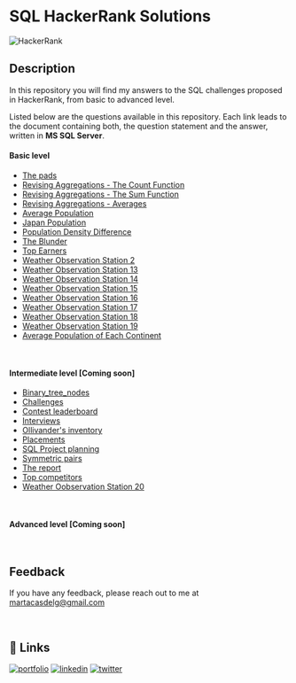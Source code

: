 
# **SQL HackerRank Solutions** 

![HackerRank](https://res.cloudinary.com/practicaldev/image/fetch/s--447V78Bi--/c_imagga_scale,f_auto,fl_progressive,h_900,q_auto,w_1600/https://dev-to-uploads.s3.amazonaws.com/i/nr7k1mroiod8b8fc6ijq.png)


## Description

In this repository you will find my answers to the SQL challenges proposed in HackerRank, from basic to advanced level. 

Listed below are the questions available in this repository. Each link leads to the document containing both, the question statement and the answer, written in **MS SQL Server**.

#### **Basic level**

* [The pads](./1.%20Basic/Exercise%20statements%20with%20solutions/The_pads.md)
* [Revising Aggregations - The Count Function](./1.%20Basic/Exercise%20statements%20with%20solutions/Revising_Agg_Count.md)
* [Revising Aggregations - The Sum Function](./1.%20Basic/Exercise%20statements%20with%20solutions/Revising_Agg_Sum.md)
* [Revising Aggregations - Averages](./1.%20Basic/Exercise%20statements%20with%20solutions/Revising_Agg_Average.md)
* [Average Population](./1.%20Basic/Exercise%20statements%20with%20solutions/Average_population.md)
* [Japan Population](./1.%20Basic/Exercise%20statements%20with%20solutions/Japan_population.md)
* [Population Density Difference](./1.%20Basic/Exercise%20statements%20with%20solutions/Population_density_difference.md)
* [The Blunder](./1.%20Basic/Exercise%20statements%20with%20solutions/The_blunder.md)
* [Top Earners](./1.%20Basic/Exercise%20statements%20with%20solutions/Top_earners.md)
* [Weather Observation Station 2](./1.%20Basic/Exercise%20statements%20with%20solutions/Weather_observation_station_2.md)
* [Weather Observation Station 13](./1.%20Basic/Exercise%20statements%20with%20solutions/Weather_observation_station_13.md)
* [Weather Observation Station 14](./1.%20Basic/Exercise%20statements%20with%20solutions/Weather_observation_station_14.md)
* [Weather Observation Station 15](./1.%20Basic/Exercise%20statements%20with%20solutions/Weather_observation_station_15.md)
* [Weather Observation Station 16](./1.%20Basic/Exercise%20statements%20with%20solutions/Weather_observation_station_16.md)
* [Weather Observation Station 17](./1.%20Basic/Exercise%20statements%20with%20solutions/Weather_observation_station_17.md)
* [Weather Observation Station 18](./1.%20Basic/Exercise%20statements%20with%20solutions/Weather_observation_station_18.md)
* [Weather Observation Station 19](./1.%20Basic/Exercise%20statements%20with%20solutions/Weather_observation_station_19.md)
* [Average Population of Each Continent](./1.%20Basic/Exercise%20statements%20with%20solutions/Average_population_each_continent.md)

&nbsp;

#### **Intermediate level** [Coming soon] 

* [Binary_tree_nodes](./2.%20Intermediate/Exercise%20statements%20with%20solutions/Binary_tree_nodes.md)
* [Challenges](./2.%20Intermediate/Exercise%20statements%20with%20solutions/Challenges.md)
* [Contest leaderboard](./2.%20Intermediate/Exercise%20statements%20with%20solutions/Contest_leaderboard.md)
* [Interviews](./2.%20Intermediate/Exercise%20statements%20with%20solutions/Interviews.md)
* [Ollivander's inventory](./2.%20Intermediate/Exercise%20statements%20with%20solutions/Ollivanders_inventory.md)
* [Placements](./2.%20Intermediate/Exercise%20statements%20with%20solutions/Placements.md)
* [SQL Project planning](./2.%20Intermediate/Exercise%20statements%20with%20solutions/SQL_Project_planning.md)
* [Symmetric pairs](./2.%20Intermediate/Exercise%20statements%20with%20solutions/Symmetric_pairs.md)
* [The report](./2.%20Intermediate/Exercise%20statements%20with%20solutions/The_report.md)
* [Top competitors](./2.%20Intermediate/Exercise%20statements%20with%20solutions/Top_competitors.md)
* [Weather Oobservation Station 20](./2.%20Intermediate/Exercise%20statements%20with%20solutions/Weather_observation_station_20.md)

&nbsp;

#### **Advanced level** [Coming soon]

&nbsp;


## Feedback

If you have any feedback, please reach out to me at martacasdelg@gmail.com

&nbsp;
## 🔗 Links
[![portfolio](https://img.shields.io/badge/my_portfolio-000?style=for-the-badge&logo=ko-fi&logoColor=white)](https://martacastrillo.com/)
[![linkedin](https://img.shields.io/badge/linkedin-0A66C2?style=for-the-badge&logo=linkedin&logoColor=white)](https://www.linkedin.com/in/marta-castrillo-delgado/)
[![twitter](https://img.shields.io/badge/twitter-1DA1F2?style=for-the-badge&logo=twitter&logoColor=white)](https://twitter.com/martacasdelg)


